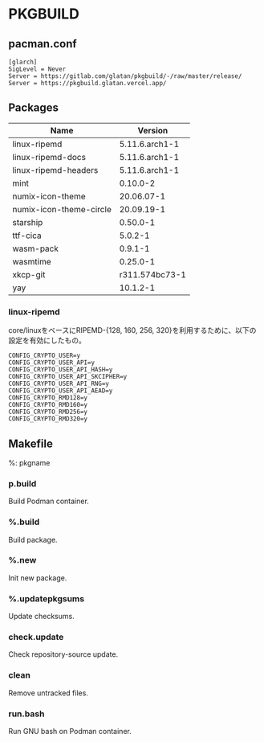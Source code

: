 # PKGBUILD

## pacman.conf

```text
[glarch]
SigLevel = Never
Server = https://gitlab.com/glatan/pkgbuild/-/raw/master/release/
Server = https://pkgbuild.glatan.vercel.app/
```

## Packages

|Name|Version|
|-|-|
|linux-ripemd|5.11.6.arch1-1|
|linux-ripemd-docs|5.11.6.arch1-1|
|linux-ripemd-headers|5.11.6.arch1-1|
|mint|0.10.0-2|
|numix-icon-theme|20.06.07-1|
|numix-icon-theme-circle|20.09.19-1|
|starship|0.50.0-1|
|ttf-cica|5.0.2-1|
|wasm-pack|0.9.1-1|
|wasmtime|0.25.0-1|
|xkcp-git|r311.574bc73-1|
|yay|10.1.2-1|

### linux-ripemd

core/linuxをベースにRIPEMD-{128, 160, 256, 320}を利用するために、以下の設定を有効にしたもの。

```
CONFIG_CRYPTO_USER=y
CONFIG_CRYPTO_USER_API=y
CONFIG_CRYPTO_USER_API_HASH=y
CONFIG_CRYPTO_USER_API_SKCIPHER=y
CONFIG_CRYPTO_USER_API_RNG=y
CONFIG_CRYPTO_USER_API_AEAD=y
CONFIG_CRYPTO_RMD128=y
CONFIG_CRYPTO_RMD160=y
CONFIG_CRYPTO_RMD256=y
CONFIG_CRYPTO_RMD320=y
```

## Makefile

%: pkgname

### p.build

Build Podman container.

### %.build

Build package.

### %.new

Init new package.

### %.updatepkgsums

Update checksums.

### check.update

Check repository-source update.

### clean

Remove untracked files.

### run.bash

Run GNU bash on Podman container.
